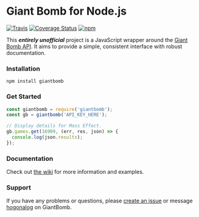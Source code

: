 # Giant Bomb for Node.js

[![Travis](https://img.shields.io/travis/claflamme/node-giantbomb.svg)](https://travis-ci.org/claflamme/node-giantbomb)
[![Coverage Status](https://coveralls.io/repos/github/claflamme/node-giantbomb/badge.svg?branch=master)](https://coveralls.io/github/claflamme/node-giantbomb?branch=master)
[![npm](https://img.shields.io/npm/v/giantbomb.svg)](https://www.npmjs.com/package/giantbomb)

This **_entirely unofficial_** project is a JavaScript wrapper around the [Giant Bomb API](http://www.giantbomb.com/api/). It aims to provide a simple, consistent interface with robust documentation.

### Installation

```
npm install giantbomb
```

### Get Started

```js
const giantbomb = require('giantbomb');
const gb = giantbomb('API_KEY_HERE');

// Display details for Mass Effect.
gb.games.get(16909, (err, res, json) => {
  console.log(json.results);
});
```

### Documentation

Check out [the wiki](https://github.com/claflamme/node-giantbomb/wiki) for more information and examples.

### Support

If you have any problems or questions, please [create an issue](https://github.com/claflamme/node-giantbomb/issues) or message [hogonalog](http://www.giantbomb.com/profile/hogonalog/) on GiantBomb.
